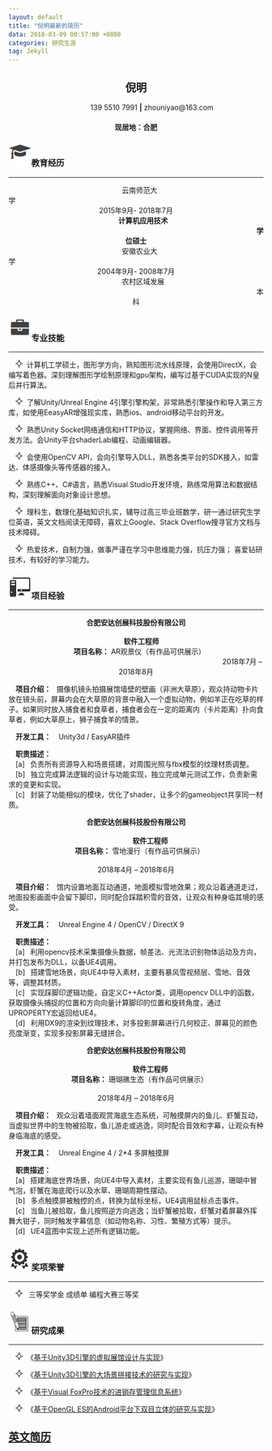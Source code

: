 ```yaml
---
layout: default
title: "倪明最新的简历"
data: 2018-03-09 00:57:00 +0800
categories: 研究生涯
tag: Jekyll
---
```


<center><h2>倪明</h2></center>
<center>&ensp;&ensp;&ensp;&ensp;&ensp;&ensp;&ensp;&ensp;&ensp;139 5510 7991 <strong>|</strong> zhouniyao@163.com</center>
<center><h4>现居地：合肥</h4></center>



<h3><img src="/styles/images/me/education.png" alt="倪明的中文简历">教育经历</h3>

---
<center>&ensp;&ensp;云南师范大学&ensp;&ensp;&ensp;&ensp;&ensp;&ensp;&ensp;&ensp;&ensp;&ensp;&ensp;&ensp;&ensp;&ensp;&ensp;&ensp;&ensp;&ensp;&ensp;&ensp;&ensp;&ensp;&ensp;&ensp;&ensp;&ensp;&ensp;&ensp;&ensp;&ensp;&ensp;&ensp;&ensp;&ensp;&ensp;&ensp;&ensp;&ensp;&ensp;&ensp;&ensp;&ensp;&ensp;&ensp;&ensp;&ensp;&ensp;&ensp;&ensp;&ensp;&ensp;&ensp;&ensp;&ensp;&ensp;&ensp;&ensp;&ensp;&ensp;&ensp;&ensp;&ensp;&ensp;&ensp;&ensp;&ensp;&ensp;&ensp;&ensp;&ensp;2015年9月- 2018年7月</center>

<center><b>&ensp;&ensp;&ensp;&ensp;计算机应用技术 &ensp;&ensp;&ensp;&ensp;&ensp;&ensp;&ensp;&ensp;&ensp;&ensp;&ensp;&ensp;&ensp;&ensp;&ensp;&ensp;&ensp;&ensp;&ensp;&ensp;&ensp;&ensp;&ensp;&ensp;&ensp;&ensp;&ensp;&ensp;&ensp;&ensp;&ensp;&ensp;&ensp;&ensp;&ensp;&ensp;&ensp;&ensp;&ensp;&ensp;&ensp;&ensp;&ensp;&ensp;&ensp;&ensp;&ensp;&ensp;&ensp;&ensp;&ensp;&ensp;&ensp;&ensp;&ensp;&ensp;&ensp;&ensp;&ensp;&ensp;&ensp;&ensp;&ensp;&ensp;&ensp;&ensp;&ensp;&ensp;&ensp;&ensp;学位硕士</b></center>
 
 
<center>&ensp;&ensp;安徽农业大学&ensp;&ensp;&ensp;&ensp;&ensp;&ensp;&ensp;&ensp;&ensp;&ensp;&ensp;&ensp;&ensp;&ensp;&ensp;&ensp;&ensp;&ensp;&ensp;&ensp;&ensp;&ensp;&ensp;&ensp;&ensp;&ensp;&ensp;&ensp;&ensp;&ensp;&ensp;&ensp;&ensp;&ensp;&ensp;&ensp;&ensp;&ensp;&ensp;&ensp;&ensp;&ensp;&ensp;&ensp;&ensp;&ensp;&ensp;&ensp;&ensp;&ensp;&ensp;&ensp;&ensp;&ensp;&ensp;&ensp;&ensp;&ensp;&ensp;&ensp;&ensp;&ensp;&ensp;&ensp;&ensp;&ensp;&ensp;&ensp;&ensp;&ensp;2004年9月- 2008年7月</center>

<center>&ensp;&ensp;&ensp;&ensp;农村区域发展 &ensp;&ensp;&ensp;&ensp;&ensp;&ensp;&ensp;&ensp;&ensp;&ensp;&ensp;&ensp;&ensp;&ensp;&ensp;&ensp;&ensp;&ensp;&ensp;&ensp;&ensp;&ensp;&ensp;&ensp;&ensp;&ensp;&ensp;&ensp;&ensp;&ensp;&ensp;&ensp;&ensp;&ensp;&ensp;&ensp;&ensp;&ensp;&ensp;&ensp;&ensp;&ensp;&ensp;&ensp;&ensp;&ensp;&ensp;&ensp;&ensp;&ensp;&ensp;&ensp;&ensp;&ensp;&ensp;&ensp;&ensp;&ensp;&ensp;&ensp;&ensp;&ensp;&ensp;&ensp;&ensp;&ensp;&ensp;&ensp;&ensp;&ensp;本科</center>


<h3><img src="/styles/images/me/skill.png" alt="倪明的中文简历">专业技能</h3>

---
&ensp;&ensp;<img src="/styles/images/me/fuhao.png" alt="倪明中文简历">&ensp;计算机工学硕士，图形学方向，熟知图形流水线原理，会使用DirectX，会编写着色器。深刻理解图形学绘制原理和gpu架构，编写过基于CUDA实现的N皇后并行算法。  

&ensp;&ensp;<img src="/styles/images/me/fuhao.png" alt="倪明中文简历">&ensp;了解Unity/Unreal Engine 4引擎引擎构架，非常熟悉引擎操作和导入第三方库，如使用EeasyAR增强现实库，熟悉ios、android移动平台的开发。 

&ensp;&ensp;<img src="/styles/images/me/fuhao.png" alt="倪明中文简历">&ensp;熟悉Unity Socket网络通信和HTTP协议，掌握网络、界面、控件调用等开发方法。会Unity平台shaderLab编程、动画编辑器。 

&ensp;&ensp;<img src="/styles/images/me/fuhao.png" alt="倪明中文简历">&ensp;会使用OpenCV API，会向引擎导入DLL，熟悉各类平台的SDK接入，如雷达、体感摄像头等传感器的接入。 
                                            
&ensp;&ensp;<img src="/styles/images/me/fuhao.png" alt="倪明中文简历">&ensp;熟练C++、C#语言，熟悉Visual Studio开发环境，熟练常用算法和数据结构，深刻理解面向对象设计思想。 

&ensp;&ensp;<img src="/styles/images/me/fuhao.png" alt="倪明中文简历">&ensp;理科生，数理化基础知识扎实，辅导过高三毕业班数学，研一通过研究生学位英语，英文文档阅读无障碍，喜欢上Google、Stack Overflow搜寻官方文档与技术障碍。 

&ensp;&ensp;<img src="/styles/images/me/fuhao.png" alt="倪明中文简历">&ensp;热爱技术，自制力强，做事严谨在学习中思维能力强，抗压力强； 喜爱钻研技术，有较好的学习能力。



<h3><img src="/styles/images/me/computer.png" alt="倪明中文简历">项目经验</h3>

---
<center><b>合肥安达创展科技股份有限公司   &ensp;&ensp;&ensp;&ensp;&ensp;&ensp;&ensp;&ensp;&ensp;&ensp;&ensp;&ensp;&ensp;&ensp;&ensp;&ensp;&ensp;&ensp;&ensp;&ensp;&ensp;&ensp;&ensp;&ensp;&ensp;&ensp;&ensp;&ensp;&ensp;&ensp;&ensp;&ensp;&ensp;&ensp;&ensp;&ensp;&ensp;&ensp;&ensp;&ensp;&ensp;&ensp;&ensp;&ensp;&ensp;&ensp;&ensp;&ensp;&ensp;&ensp;&ensp;&ensp;&ensp;&ensp;&ensp;&ensp;&ensp;&ensp;&ensp;&ensp;&ensp;&ensp;&ensp;&ensp;&ensp;&ensp;&ensp;&ensp;&ensp;&ensp;&ensp;&ensp;&ensp;&ensp;&ensp;软件工程师</b></center>

<center>&ensp;&ensp;<b>项目名称：</b>  AR观景仪（有作品可供展示） &ensp;&ensp;&ensp;&ensp;&ensp;&ensp;&ensp;&ensp;&ensp;&ensp;&ensp;&ensp;&ensp;&ensp;&ensp;&ensp;&ensp;&ensp;&ensp;&ensp;&ensp;&ensp;&ensp;&ensp;&ensp;&ensp;&ensp;&ensp;&ensp;&ensp;&ensp;&ensp;&ensp;&ensp;&ensp;&ensp;&ensp;&ensp;&ensp;&ensp;&ensp;&ensp;&ensp;&ensp;&ensp;&ensp;&ensp;&ensp;&ensp;&ensp;&ensp;&ensp;&ensp;&ensp;&ensp;&ensp;&ensp;&ensp;&ensp;&ensp;2018年7月 – 2018年8月  </center>

&ensp;&ensp;<b>项目介绍：</b> &ensp;摄像机镜头拍摄展馆墙壁的壁画（非洲大草原），观众持动物卡片放在镜头前，屏幕内会在大草原的背景中融入一个虚拟动物，例如羊正在吃草的样子。如果同时放入捕食者和食草者，捕食者会在一定的距离内（卡片距离）扑向食草者，例如大草原上，狮子捕食羊的情景。

&ensp;&ensp;<b>开发工具：</b> &ensp; Unity3d / EasyAR插件 

&ensp;&ensp;<b>职责描述：</b> &ensp;
<br>
&ensp;&ensp;[a]&ensp; 负责所有资源导入和场景搭建，对周围光照与fbx模型的纹理材质调整。<br>
&ensp;&ensp;[b]&ensp; 独立完成算法逻辑的设计与功能实现，独立完成单元测试工作，负责新需求的变更和实现。<br>
&ensp;&ensp;[c]&ensp; 封装了功能相似的模块，优化了shader，让多个的gameobject共享同一材质。<br>


<center><b>合肥安达创展科技股份有限公司   &ensp;&ensp;&ensp;&ensp;&ensp;&ensp;&ensp;&ensp;&ensp;&ensp;&ensp;&ensp;&ensp;&ensp;&ensp;&ensp;&ensp;&ensp;&ensp;&ensp;&ensp;&ensp;&ensp;&ensp;&ensp;&ensp;&ensp;&ensp;&ensp;&ensp;&ensp;&ensp;&ensp;&ensp;&ensp;&ensp;&ensp;&ensp;&ensp;&ensp;&ensp;&ensp;&ensp;&ensp;&ensp;&ensp;&ensp;&ensp;&ensp;&ensp;&ensp;&ensp;&ensp;&ensp;&ensp;&ensp;&ensp;&ensp;&ensp;&ensp;&ensp;&ensp;&ensp;&ensp;&ensp;&ensp;&ensp;&ensp;&ensp;&ensp;&ensp;&ensp;&ensp;&ensp;&ensp;&ensp;&ensp;&ensp;&ensp;&ensp;软件工程师</b></center>

<center>&ensp;&ensp;<b>项目名称：</b>  雪地漫行（有作品可供展示） &ensp;&ensp;&ensp;&ensp;&ensp;&ensp;&ensp;&ensp;&ensp;&ensp;&ensp;&ensp;&ensp;&ensp;&ensp;&ensp;&ensp;&ensp;&ensp;&ensp;&ensp;&ensp;&ensp;&ensp;&ensp;&ensp;&ensp;&ensp;&ensp;&ensp;&ensp;&ensp;&ensp;&ensp;&ensp;&ensp;&ensp;&ensp;&ensp;&ensp;&ensp;&ensp;&ensp;&ensp;&ensp;&ensp;&ensp;&ensp;&ensp;&ensp;&ensp;&ensp;&ensp;&ensp;&ensp;&ensp;&ensp;&ensp;&ensp;&ensp;&ensp;&ensp;&ensp;&ensp;&ensp;&ensp;&ensp;&ensp;&ensp;&ensp;2018年4月 – 2018年6月  </center>

&ensp;&ensp;<b>项目介绍：</b> &ensp;馆内设置地面互动通道，地面模拟雪地效果；观众沿着通道走过，地面投影画面中会留下脚印，同时配合踩踏积雪的音效，让观众有种身临其境的感受。 

&ensp;&ensp;<b>开发工具：</b> &ensp; Unreal Engine 4 / OpenCV / DirectX 9

&ensp;&ensp;<b>职责描述：</b> &ensp;
<br>
&ensp;&ensp;[a]&ensp; 利用opencv技术采集摄像头数据，帧差法、光流法识别物体运动及方向，并打包发布为DLL，以备UE4调用。 <br>
&ensp;&ensp;[b]&ensp; 搭建雪地场景，向UE4中导入素材，主要有暴风雪视频层、雪地、音效等，调整其材质。<br> 
&ensp;&ensp;[c]&ensp; 实现踩脚印逻辑功能，自定义C++Actor类，调用opencv DLL中的函数，获取摄像头捕捉的位置和方向向量计算脚印的位置和旋转角度，通过UPROPERTY宏返回给UE4。 <br>
&ensp;&ensp;[d]&ensp; 利用DX9的渲染到纹理技术，对多投影屏幕进行几何校正、屏幕见的颜色亮度渐变，实现多投影屏幕无缝拼合。<br>


<center><b>合肥安达创展科技股份有限公司   &ensp;&ensp;&ensp;&ensp;&ensp;&ensp;&ensp;&ensp;&ensp;&ensp;&ensp;&ensp;&ensp;&ensp;&ensp;&ensp;&ensp;&ensp;&ensp;&ensp;&ensp;&ensp;&ensp;&ensp;&ensp;&ensp;&ensp;&ensp;&ensp;&ensp;&ensp;&ensp;&ensp;&ensp;&ensp;&ensp;&ensp;&ensp;&ensp;&ensp;&ensp;&ensp;&ensp;&ensp;&ensp;&ensp;&ensp;&ensp;&ensp;&ensp;&ensp;&ensp;&ensp;&ensp;&ensp;&ensp;&ensp;&ensp;&ensp;&ensp;&ensp;&ensp;&ensp;&ensp;&ensp;&ensp;&ensp;&ensp;&ensp;&ensp;&ensp;&ensp;&ensp;&ensp;&ensp;&ensp;&ensp;&ensp;&ensp;&ensp;软件工程师</b></center>

<center>&ensp;&ensp;<b>项目名称：</b>  珊瑚礁生态（有作品可供展示） &ensp;&ensp;&ensp;&ensp;&ensp;&ensp;&ensp;&ensp;&ensp;&ensp;&ensp;&ensp;&ensp;&ensp;&ensp;&ensp;&ensp;&ensp;&ensp;&ensp;&ensp;&ensp;&ensp;&ensp;&ensp;&ensp;&ensp;&ensp;&ensp;&ensp;&ensp;&ensp;&ensp;&ensp;&ensp;&ensp;&ensp;&ensp;&ensp;&ensp;&ensp;&ensp;&ensp;&ensp;&ensp;&ensp;&ensp;&ensp;&ensp;&ensp;&ensp;&ensp;&ensp;&ensp;&ensp;&ensp;&ensp;&ensp;&ensp;&ensp;&ensp;&ensp;&ensp;&ensp;&ensp;&ensp;&ensp;&ensp;&ensp;&ensp;2018年4月 – 2018年6月  </center>

&ensp;&ensp;<b>项目介绍：</b> &ensp;观众沿着墙面观赏海底生态系统，可触摸屏内的鱼儿、虾蟹互动，当虚拟世界中的生物被拾取，鱼儿游走或逃逸，同时配合音效和字幕，让观众有种身临海底的感受。 

&ensp;&ensp;<b>开发工具：</b> &ensp; Unreal Engine 4 / 2*4 多屏触摸屏

&ensp;&ensp;<b>职责描述：</b> &ensp;
<br>
&ensp;&ensp;[a]&ensp; 搭建海底世界场景，向UE4中导入素材，主要实现有鱼儿巡游，珊瑚中冒气泡，虾蟹在海底爬行以及水草、珊瑚周期性摆动。 <br>
&ensp;&ensp;[b]&ensp; 多点触摸屏被触控的点，转换为鼠标坐标，UE4调用鼠标点击事件。 <br>
&ensp;&ensp;[c]&ensp; 当鱼儿被拾取，鱼儿按照逆方向逃逸；当虾蟹被拾取，虾蟹对着屏幕外挥舞大钳子，同时触发字幕信息（如动物名称、习性、繁殖方式等）提示。<br>
&ensp;&ensp;[d]&ensp; UE4蓝图中实现上述所有逻辑功能。<br>


<h3><img src="/nm_icon/honor.png" alt="我">奖项荣誉</h3>

---

&ensp;&ensp;<img src="/styles/images/me/fuhao.png" alt="倪明中文简历">&ensp;	三等奖学金	成绩单	编程大赛三等奖

<h3><img src="/styles/images/me/thesis.png" alt="倪明中文简历">研究成果</h3>

---

&ensp;&ensp;<img src="/styles/images/me/fuhao.png" alt="倪明中文简历">&ensp;《<a href="https://bihusenlan.github.io/2018/03/05/VRMuseum/" target="_blank">基于Unity3D引擎的虚拟展馆设计与实现</a>》

&ensp;&ensp;<img src="/styles/images/me/fuhao.png" alt="倪明中文简历">&ensp;《<a href="https://bihusenlan.github.io/2018/03/05/VRMuseum/" target="_blank">基于Unity3D引擎的大场景拼接技术的研究与实现</a>》

&ensp;&ensp;<img src="/styles/images/me/fuhao.png" alt="倪明中文简历">&ensp;《<a href="https://bihusenlan.github.io/2018/03/04/%E5%9F%BA%E4%BA%8EVisual-FoxPro%E6%8A%80%E6%9C%AF%E7%9A%84%E8%BF%9B%E9%94%80%E5%AD%98%E7%AE%A1%E7%90%86%E4%BF%A1%E6%81%AF%E7%B3%BB%E7%BB%9F/" target="_blank">基于Visual FoxPro技术的进销存管理信息系统</a>》

&ensp;&ensp;<img src="/styles/images/me/fuhao.png" alt="倪明中文简历">&ensp;《<a href="https://bihusenlan.github.io/2018/03/04/%E5%9F%BA%E4%BA%8EOpenGL-ES%E7%9A%84Android%E5%B9%B3%E5%8F%B0%E4%B8%8B%E5%8F%8C%E7%9B%AE%E7%AB%8B%E4%BD%93%E7%9A%84%E7%A0%94%E7%A9%B6%E4%B8%8E%E5%AE%9E%E7%8E%B0/" target="_blank">基于OpenGL ES的Android平台下双目立体的研究与实现</a>》


<a href="/niming-resume/" target="_blank">英文简历</a>
----------




